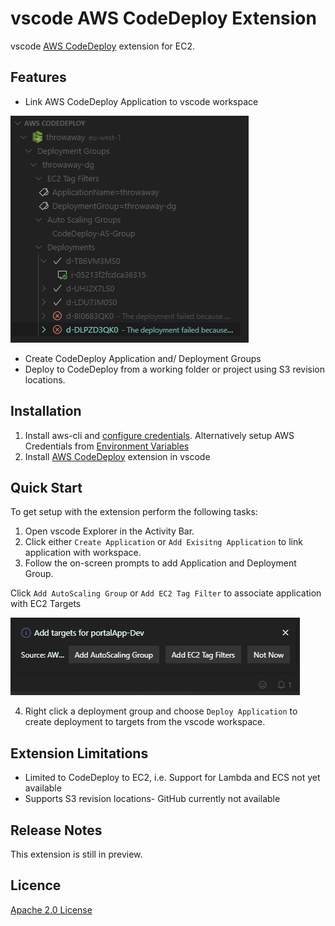 # vscode AWS CodeDeploy Extension
vscode [AWS CodeDeploy](https://docs.aws.amazon.com/codedeploy/latest/userguide/welcome.html) extension for EC2.

## Features
- Link AWS CodeDeploy Application to vscode workspace

![view](./resources/marketplace/explorer.PNG)
- Create CodeDeploy Application and/ Deployment Groups
- Deploy to CodeDeploy from a working folder or project using S3 revision locations.

## Installation
1. Install aws-cli and [configure credentials](https://docs.aws.amazon.com/cli/latest/userguide/cli-chap-configure.html). Alternatively setup AWS Credentials from [Environment Variables](https://docs.aws.amazon.com/sdk-for-javascript/v2/developer-guide/loading-node-credentials-environment.html)
2. Install [AWS CodeDeploy]() extension in vscode

## Quick Start

To get setup with the extension perform the following tasks:
1. Open vscode Explorer in the Activity Bar.
2. Click either `Create Application` or `Add Exisitng Application` to link application with workspace.
3. Follow the on-screen prompts to add Application and Deployment Group.

Click `Add AutoScaling Group` or `Add EC2 Tag Filter` to associate application with EC2 Targets

![Add Targets](./resources/marketplace/addtargets.PNG)

4. Right click a deployment group and choose `Deploy Application` to create deployment to targets from the vscode workspace.

## Extension Limitations
- Limited to CodeDeploy to EC2, i.e. Support for Lambda and ECS not yet available
- Supports S3 revision locations- GitHub currently not available 

## Release Notes
This extension is still in preview.

## Licence
[Apache 2.0 License](./LICENSE)